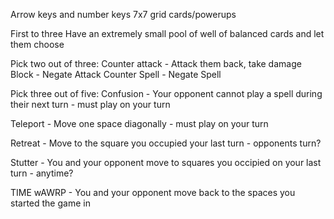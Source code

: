Arrow keys and number keys
7x7 grid
cards/powerups

First to three
Have an extremely small pool of well of balanced cards and let them choose

Pick two out of three:
Counter attack - Attack them back, take damage
Block - Negate Attack
Counter Spell - Negate Spell

Pick three out of five:
Confusion - Your opponent cannot play a spell during their 
next turn - must play on your turn

Teleport - Move one space diagonally - must play on your turn

Retreat - Move to the square you occupied your last turn - opponents turn?

Stutter - You and your opponent move to squares you occipied on your last turn - anytime?

TIME wAWRP - You and your opponent move back to the spaces you started the game in